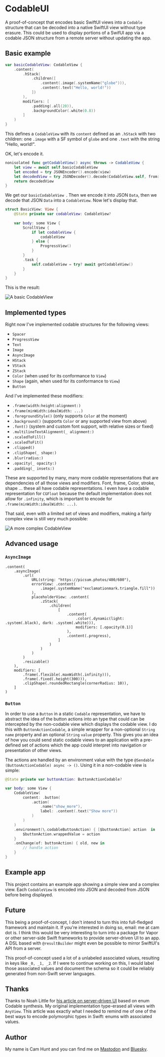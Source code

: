 # CodableUI

A proof-of-concept that encodes basic SwiftUI views into a `Codable` structure that can be decoded into a native SwiftUI view without type erasure. This could be used to display portions of a SwifUI app via a codable JSON structure from a remote server without updating the app.

## Basic example

``` swift
var basicCodableView: CodableView {
	.content(
		.hStack(
			.children([
				.content(.image(.systemName("globe"))),
				.content(.text("Hello, world!"))
			])
		),
		modifiers: [
			.padding(.all(20)),
			.backgroundColor(.white(0.8))
		]
	)
}
```

This defines a `CodableView` with its `content` defined as an `.hStack` with two children: one `.image` with a SF symbol of `globe` and one `.text` with the string "Hello, world!".

OK, let's encode it.

``` swift
nonisolated func getCodableView() async throws -> CodableView {
	let view = await self.basicCodableView
	let encoded = try JSONEncoder().encode(view)
	let decodedView = try JSONDecoder().decode(CodableView.self, from: encoded)
	return decodedView
}
```

We get our `basicCodableView `. Then we encode it into JSON `Data`, then we decode that JSON `Data` into a `CodableView`. Now let's display that.

``` swift
struct BasicView: View {
	@State private var codableView: CodableView?
	
	var body: some View {
		ScrollView {
			if let codableView {
				codableView
			} else {
				ProgressView()
			}
		}
		.task {
			self.codableView = try? await getCodableView()
		}
	}
}
```

This is the result:

![A basic CodableView](images/BasicView.png)

## Implemented types

Right now I've implemented codable structures for the following views:

- `Spacer`
- `ProgressView`
- `Text`
- `Image`
- `AsyncImage`
- `HStack`
- `VStack`
- `ZStack`
- `Color` (when used for its conformance to `View`)
- `Shape` (again, when used for its conformance to `View`)
- `Button`

And I've implemented these modifiers:

- `.frame(width:height:alignment:)`
- `.frame(minWidth:idealWidth: ...)`
- `.foregroundStyle()` (only supports `Color` at the moment)
- `.background()` (supports `Color` or any supported view from above)
- `.font()` (system and custom font support, with relative sizes or fixed)
- `.multilineTextAlignment(_ alignment:)`
- `.scaledToFill()`
- `.scaledToFit()`
- `.clipped()`
- `.clipShape(_ shape:)` 
- `.blur(radius:)`
- `.opacity(_ opacity:)`
- `.padding(_ insets:)`

These are supported by many, many more codable representations that are dependencies of all those views and modifiers. Font, frame, Color, stroke, shape … these all have codable representations. I even have a codable representation for `CGFloat` because the default implementation does not allow for `.infinity`, which is important to encode for `.frame(minWidth:idealWidth: ...)`.

That said, even with a limited set of views and modifiers, making a fairly complex view is still very much possible:

![A more complex CodableView](images/ComplexView.png)

## Advanced usage

### `AsyncImage`

```
.content(
	.asyncImage(
		.url(
			URL(string: "https://picsum.photos/400/600"),
			errorView: .content(
				.image(.systemName("exclamationmark.triangle.fill"))
			),
			placeholderView: .content(
				.zStack(
					.children(
						[
							.content(
								.color(.dynamic(light: .system(.black), dark: .system(.white))),
								modifiers: [.opacity(0.1)]
							),
							.content(.progress),
						]
					)
				)
			)
		)
		.resizable()
	),
	modifiers: [
		.frame(.flexible(.maxWidth(.infinity))),
		.frame(.fixed(.height(300))),
		.clipShape(.roundedRectangle(cornerRadius: 10)),
	]
)
```

### `Button`

In order to use a `Button` in a static `Codable` representation, we have to abstract the idea of the button actions into an type that could can be intercepted by the non-codable view which displays the codable view. I do this with `ButtonActionCodable`, a simple wrapper for a non-optional `String` `name` property and an optional `String` `value` property. This gives you an idea of how you could send static codable views to an application with a pre-defined set of actions which the app could interpret into navigation or presentation of other views.

The actions are handled by an environment value with the type `@Sendable (ButtonActionCodable) async -> ()`. Using it in a non-codable view is simple:

``` swift
@State private var buttonAction: ButtonActionCodable?

var body: some View {
	CodableView(
		content: .button(
			.action(
				.name("show_more"),
				label: .content(.text("Show more"))
			)
		)
	)
	.environment(\.codableButtonAction) { [$buttonAction] action  in
		$buttonAction.wrappedValue = action
	}
	.onChange(of: buttonAction) { old, new in
		// handle action
	}
}
```

## Example app

This project contains an example app showing a simple view and a complex view. Each `CodableView` is encoded into JSON and decoded from JSON before being displayed.

## Future

This being a proof-of-concept, I don't intend to turn this into full-fledged framework and maintain it. If you're interested in doing so, email: me at cam dot is. I think this would be very interesting to turn into a package for Vapor or other server-side Swift frameworks to provide server-driven UI to an app. A DSL based with `@resultBuilder` might even be possible to mirror SwiftUI's API from a server.

This proof-of-concept used a lot of a unlabeled associated values, resulting in keys like `_0, _1, _2`. If I were to continue working on this, I would label those associated values and document the schema so it could be reliably generated from non-Swift server languages.

## Thanks

Thanks to Noah Little for [his article on server-driven UI](https://medium.com/@noahlittle199/swiftui-server-driven-ui-with-enum-codable-synthesis-dbb26f7ea0bb) based on enum Codable synthesis. My original implementation type-erased all views with `AnyView`. This article was exactly what I needed to remind me of one of the best ways to encode polymorphic types in Swift: enums with associated values.

## Author

My name is Cam Hunt and you can find me on [Mastodon](https://hachyderm.io/@camhunt) and [Bluesky](https://bsky.app/profile/cam.is).